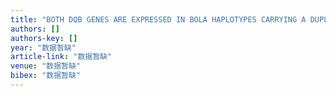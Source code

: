 ```yaml
---
title: "BOTH DQB GENES ARE EXPRESSED IN BOLA HAPLOTYPES CARRYING A DUPLICATED DQ REGION"
authors: []
authors-key: []
year: "数据暂缺"
article-link: "数据暂缺"
venue: "数据暂缺"
bibex: "数据暂缺"
---
```

